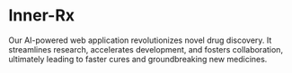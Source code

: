 # Inner-Rx
Our AI-powered web application revolutionizes novel drug discovery.  It streamlines research, accelerates development, and fosters collaboration, ultimately leading to faster cures and groundbreaking new medicines.
